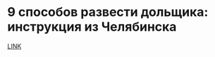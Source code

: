 # 9 способов развести дольщика: инструкция из Челябинска



[LINK](https://varlamov.ru/3427015.html)